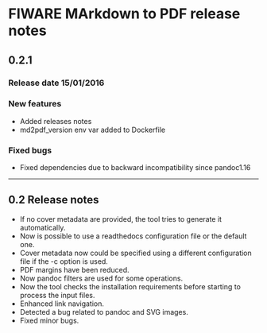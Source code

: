 # FIWARE MArkdown to PDF release notes

## 0.2.1
### Release date 15/01/2016 

### New features
* Added releases notes
* md2pdf_version env var added to Dockerfile

### Fixed bugs
* Fixed dependencies due to backward incompatibility since pandoc1.16 


----

## 0.2 Release notes

* If no cover metadata are provided, the tool tries to generate it automatically.
* Now is possible to use a readthedocs configuration file or the default one.
* Cover metadata now could be specified using a different configuration file if the -c option is used.
* PDF margins have been reduced.
* Now pandoc filters are used for some operations.
* Now the tool checks the installation requirements before starting to process the input files.
* Enhanced link navigation.
* Detected a bug related to pandoc and SVG images.
* Fixed minor bugs.
